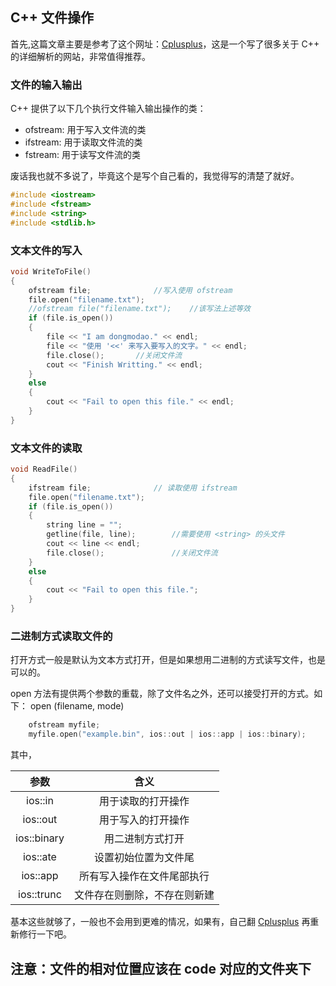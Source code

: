 ## C++ 文件操作

首先,这篇文章主要是参考了这个网址：[Cplusplus](http://www.cplusplus.com/reference/cstdio/FILE/?kw=FILE)，这是一个写了很多关于 C++ 的详细解析的网站，非常值得推荐。

### 文件的输入输出
C++ 提供了以下几个执行文件输入输出操作的类：
+ ofstream: 用于写入文件流的类 
+ ifstream: 用于读取文件流的类
+ fstream: 用于读写文件流的类

废话我也就不多说了，毕竟这个是写个自己看的，我觉得写的清楚了就好。
``` cpp
#include <iostream>
#include <fstream>
#include <string>
#include <stdlib.h>
```

### 文本文件的写入
``` cpp
void WriteToFile()
{
	ofstream file;				//写入使用 ofstream
	file.open("filename.txt");
	//ofstream file("filename.txt");	//该写法上述等效
	if (file.is_open())
	{
		file << "I am dongmodao." << endl;
		file << "使用 '<<' 来写入要写入的文字。" << endl;
		file.close();		//关闭文件流
		cout << "Finish Writting." << endl;
	}
	else
	{
		cout << "Fail to open this file." << endl;
	}
}
```

### 文本文件的读取
``` cpp
void ReadFile()
{
	ifstream file;				// 读取使用 ifstream
	file.open("filename.txt");
	if (file.is_open())
	{
		string line = "";
		getline(file, line);		//需要使用 <string> 的头文件
		cout << line << endl;
		file.close();				//关闭文件流
	}
	else
	{
		cout << "Fail to open this file.";
	}
}
```

### 二进制方式读取文件的
打开方式一般是默认为文本方式打开，但是如果想用二进制的方式读写文件，也是可以的。

open 方法有提供两个参数的重载，除了文件名之外，还可以接受打开的方式。如下：
open (filename, mode)
``` cpp
	ofstream myfile;
	myfile.open("example.bin", ios::out | ios::app | ios::binary);
```
其中，

| 参数 | 含义 |
| :------: | :------: |
| ios::in | 用于读取的打开操作 |
| ios::out | 用于写入的打开操作 |
| ios::binary | 用二进制方式打开 |
| ios::ate | 设置初始位置为文件尾 |
| ios::app | 所有写入操作在文件尾部执行 |
| ios::trunc | 文件存在则删除，不存在则新建 |

基本这些就够了，一般也不会用到更难的情况，如果有，自己翻 [Cplusplus](http://www.cplusplus.com/reference/cstdio/FILE/?kw=FILE) 再重新修行一下吧。


## **注意：文件的相对位置应该在 code 对应的文件夹下**
